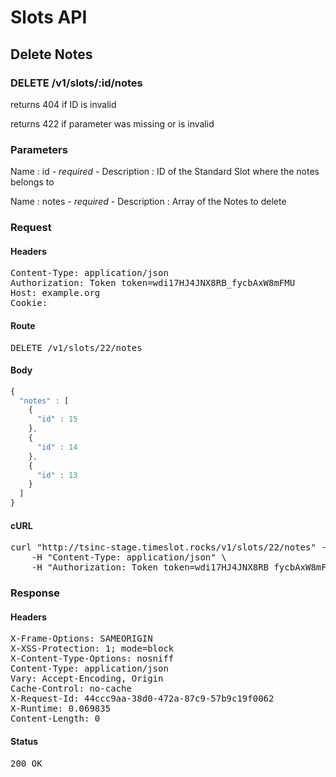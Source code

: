 # Slots API

## Delete Notes

### DELETE /v1/slots/:id/notes

returns 404 if ID is invalid

returns 422 if parameter was missing or is invalid

### Parameters

Name : id *- required -*
Description : ID of the Standard Slot where the notes belongs to

Name : notes *- required -*
Description : Array of the Notes to delete

### Request

#### Headers

<pre>Content-Type: application/json
Authorization: Token token=wdi17HJ4JNX8RB_fycbAxW8mFMU
Host: example.org
Cookie: </pre>

#### Route

<pre>DELETE /v1/slots/22/notes</pre>

#### Body
```javascript
{
  "notes" : [
    {
      "id" : 15
    },
    {
      "id" : 14
    },
    {
      "id" : 13
    }
  ]
}
```


#### cURL

<pre class="request">curl &quot;http://tsinc-stage.timeslot.rocks/v1/slots/22/notes&quot; -d &#39;{&quot;notes&quot;:[{&quot;id&quot;:15},{&quot;id&quot;:14},{&quot;id&quot;:13}]}&#39; -X DELETE \
	-H &quot;Content-Type: application/json&quot; \
	-H &quot;Authorization: Token token=wdi17HJ4JNX8RB_fycbAxW8mFMU&quot;</pre>

### Response

#### Headers

<pre>X-Frame-Options: SAMEORIGIN
X-XSS-Protection: 1; mode=block
X-Content-Type-Options: nosniff
Content-Type: application/json
Vary: Accept-Encoding, Origin
Cache-Control: no-cache
X-Request-Id: 44ccc9aa-38d0-472a-87c9-57b9c19f0062
X-Runtime: 0.069835
Content-Length: 0</pre>

#### Status

<pre>200 OK</pre>

